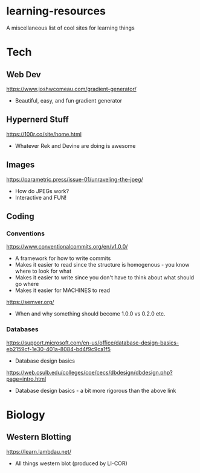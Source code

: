 # learning-resources
A miscellaneous list of cool sites for learning things

# Tech

## Web Dev

https://www.joshwcomeau.com/gradient-generator/
- Beautiful, easy, and fun gradient generator

## Hypernerd Stuff

https://100r.co/site/home.html
- Whatever Rek and Devine are doing is awesome

## Images

https://parametric.press/issue-01/unraveling-the-jpeg/
- How do JPEGs work?
- Interactive and FUN!

## Coding

### Conventions

https://www.conventionalcommits.org/en/v1.0.0/
- A framework for how to write commits
- Makes it easier to read since the structure is homogenous - you know where to look for what
- Makes it easier to write since you don't have to think about what should go where
- Makes it easier for MACHINES to read

https://semver.org/
- When and why something should become 1.0.0 vs 0.2.0 etc.

### Databases

https://support.microsoft.com/en-us/office/database-design-basics-eb2159cf-1e30-401a-8084-bd4f9c9ca1f5
- Database design basics

https://web.csulb.edu/colleges/coe/cecs/dbdesign/dbdesign.php?page=intro.html
- Database design basics - a bit more rigorous than the above link

# Biology

## Western Blotting

https://learn.lambdau.net/
- All things western blot (produced by LI-COR)

